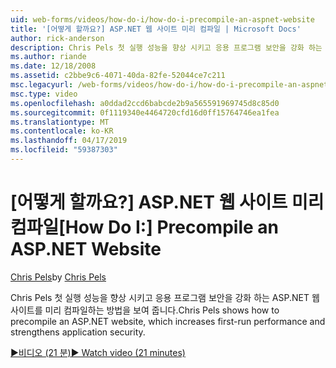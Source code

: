 ```yaml
---
uid: web-forms/videos/how-do-i/how-do-i-precompile-an-aspnet-website
title: '[어떻게 할까요?] ASP.NET 웹 사이트 미리 컴파일 | Microsoft Docs'
author: rick-anderson
description: Chris Pels 첫 실행 성능을 향상 시키고 응용 프로그램 보안을 강화 하는 ASP.NET 웹 사이트를 미리 컴파일하는 방법을 보여 줍니다.
ms.author: riande
ms.date: 12/18/2008
ms.assetid: c2bbe9c6-4071-40da-82fe-52044ce7c211
msc.legacyurl: /web-forms/videos/how-do-i/how-do-i-precompile-an-aspnet-website
msc.type: video
ms.openlocfilehash: a0ddad2ccd6babcde2b9a565591969745d8c85d0
ms.sourcegitcommit: 0f1119340e4464720cfd16d0ff15764746ea1fea
ms.translationtype: MT
ms.contentlocale: ko-KR
ms.lasthandoff: 04/17/2019
ms.locfileid: "59387303"
---
```

# <a name="how-do-i-precompile-an-aspnet-website"></a><span data-ttu-id="18ed4-103">[어떻게 할까요?] ASP.NET 웹 사이트 미리 컴파일</span><span class="sxs-lookup"><span data-stu-id="18ed4-103">[How Do I:] Precompile an ASP.NET Website</span></span>

<span data-ttu-id="18ed4-104">[Chris Pels](https://twitter.com/chrispels)</span><span class="sxs-lookup"><span data-stu-id="18ed4-104">by [Chris Pels](https://twitter.com/chrispels)</span></span>

<span data-ttu-id="18ed4-105">Chris Pels 첫 실행 성능을 향상 시키고 응용 프로그램 보안을 강화 하는 ASP.NET 웹 사이트를 미리 컴파일하는 방법을 보여 줍니다.</span><span class="sxs-lookup"><span data-stu-id="18ed4-105">Chris Pels shows how to precompile an ASP.NET website, which increases first-run performance and strengthens application security.</span></span>

[<span data-ttu-id="18ed4-106">&#9654;비디오 (21 분)</span><span class="sxs-lookup"><span data-stu-id="18ed4-106">&#9654; Watch video (21 minutes)</span></span>](https://channel9.msdn.com/Blogs/ASP-NET-Site-Videos/how-do-i-precompile-an-aspnet-website)
